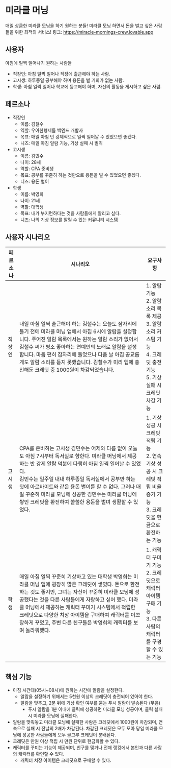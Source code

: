 # 미라클 머닝
매일 상큼한 미라클 모닝을 하기 원하는 분들! 미라클 모닝 하면서 돈을 벌고 싶은 사람들을 위한 최적의 서비스!
링크: https://miracle-mornings-crew.lovable.app


## 사용자

아침에 일찍 일어나기 원하는 사람들

- 직장인: 아침 일찍 일어나 직장에 출근해야 하는 사람.
- 고시생: 하루종일 공부해야 하며 용돈을 벌 기회가 없는 사람.
- 학생: 아침 일찍 일어나 학교에 등교해야 하며, 자신의 활동을 게시하고 싶은 사람.

## 페르소나

- 직장인
    - 이름: 김철수
    - 역할: 우아한형제들 백엔드 개발자
    - 목표: 매일 아침 반 강제적으로 일찍 일어날 수 있었으면 좋겠다.
    - 니즈: 매일 아침 알람 기능, 기상 실패 시 벌칙
- 고시생
    - 이름: 김민수
    - 나이: 28세
    - 역할: CPA 준비생
    - 목표: 공부를 꾸준히 하는 것만으로 용돈을 벌 수 있었으면 좋겠다.
    - 니즈: 용돈 벌이
- 학생
    - 이름: 박영희
    - 나이: 21세
    - 역할: 대학생
    - 목표: 내가 부지런하다는 것을 사람들에게 알리고 싶다.
    - 니즈: 나의 기상 정보를 알릴 수 있는 커뮤니티 시스템

## 사용자 시나리오

| 페르소나 | 시나리오 | 요구사항 |
| --- | --- | --- |
| 직장인 | 내일 아침 일찍 출근해야 하는 김철수는 오늘도 잠자리에 들기 전에 미라클 머닝 앱에서 아침 6시에 알람을 설정합니다. 주어진 알람 목록에서는 원하는 알람 소리가 없어서 김철수 씨가 평소 좋아하는 연예인의 노래로 알람을 설정합니다. 마음 편히 잠자리에 들었으나 다음 날 아침 공교롭게도 알람 소리를 듣지 못했습니다. 김철수가 미리 앱에 충전해둔 크레딧 중 1000원이 차감되었습니다. | 1. 알람 기능<br> 2. 알람 소리 목록 제공<br> 3. 알람 소리 커스텀 기능<br> 4. 크레딧 충전 기능<br> 5. 기상 실패 시 크레딧 차감 기능 |
| 고시생 | CPA를 준비하는 고시생 김민수는 어제와 다름 없이 오늘도 아침 7시부터 독서실로 향한다. 미라클 머닝에서 제공하는 반 강제 알람 덕분에 다행히 아침 일찍 일어날 수 있었다.<br> 김민수는 일주일 내내 하루종일 독서실에서 공부만 하는 탓에 아르바이트와 같은 용돈 벌이를 할 수 없다. 그러나 매일 꾸준히 미라클 모닝에 성공한 김민수는 미라클 머닝에 쌓인 크레딧을 환전하여 쏠쏠한 용돈을 벌며 생활할 수 있었다. | 1. 기상 성공 시 크레딧 적립 기능<br> 2. 연속 기상 성공 시 크레딧 적립 비율 증가 기능<br> 3. 크레딧을 현금으로 환전하는 기능 |
| 학생 | 매일 아침 일찍 꾸준히 기상하고 있는 대학생 박영희는 미라클 머닝 앱에 굉장히 많은 크레딧이 쌓였다. 돈으로 환전하는 것도 좋지만, 그녀는 자신이 꾸준히 미라클 모닝에 성공했다는 것을 다른 사람들에게 자랑하고 싶어 했다. 미라클 머닝에서 제공하는 캐릭터 꾸미기 시스템에서 적립한 크레딧으로 다양한 치장 아이템을 구매하여 캐릭터를 이쁘장하게 꾸몄고, 주변 다른 친구들은 박영희의 캐릭터를 보며 놀라워했다. | 1. 캐릭터 꾸미기 기능<br> 2. 크레딧으로 캐릭터 아이템 구매 기능<br> 3. 다른 사람의 캐릭터를 구경할 수 있는 기능 |

## 핵심 기능

- 아침 시간대(05시~08시)에 원하는 시간에 알람을 설정한다.
    - 알람을 설정하기 위해서는 5천원 이상의 크레딧이 충전되어 있어야 한다.
    - 알람을 맞추고, 2분 뒤에 기상 확인 여부를 묻는 푸시 알람이 발송된다 (무음)
        - 푸시 알람을 1분 이내에 클릭에 성공하면 미라클 모닝 성공이며, 클릭 실패 시 미라클 모닝에 실패한다.
- 알람을 맞춰놓고 미라클 모닝에 실패한 사람은 크레딧에서 1000원이 차감되며, 연속으로 실패 시 전날의 2배가 차감된다. 차감된 크레딧은 모두 모아 당일 미라클 모닝에 성공한 사람들에게 모두 골고루 크레딧이 분배된다.
- 크레딧은 만원 이상 적립 시 만원 단위로 현금화할 수 있다.
- 캐릭터를 꾸미는 기능이 제공되며, 친구를 맺거나 전체 랭킹에서 본인과 다른 사람의 캐릭터를 확인할 수 있다.
    - 캐릭터 치장 아이템은 크레딧으로 구매할 수 있다.
